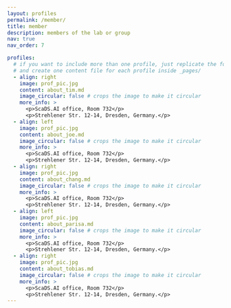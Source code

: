 ```yaml
---
layout: profiles
permalink: /member/
title: member
description: members of the lab or group
nav: true
nav_order: 7

profiles:
  # if you want to include more than one profile, just replicate the following block
  # and create one content file for each profile inside _pages/
  - align: right
    image: prof_pic.jpg
    content: about_tim.md
    image_circular: false # crops the image to make it circular
    more_info: >
      <p>ScaDS.AI office, Room 732</p>
      <p>Strehlener Str. 12-14, Dresden, Germany.</p>
  - align: left
    image: prof_pic.jpg
    content: about_joe.md
    image_circular: false # crops the image to make it circular
    more_info: >
      <p>ScaDS.AI office, Room 732</p>
      <p>Strehlener Str. 12-14, Dresden, Germany.</p>
  - align: right
    image: prof_pic.jpg
    content: about_chang.md
    image_circular: false # crops the image to make it circular
    more_info: >
      <p>ScaDS.AI office, Room 732</p>
      <p>Strehlener Str. 12-14, Dresden, Germany.</p>
  - align: left
    image: prof_pic.jpg
    content: about_parisa.md
    image_circular: false # crops the image to make it circular
    more_info: >
      <p>ScaDS.AI office, Room 732</p>
      <p>Strehlener Str. 12-14, Dresden, Germany.</p>
  - align: right
    image: prof_pic.jpg
    content: about_tobias.md
    image_circular: false # crops the image to make it circular
    more_info: >
      <p>ScaDS.AI office, Room 732</p>
      <p>Strehlener Str. 12-14, Dresden, Germany.</p>
---
```

